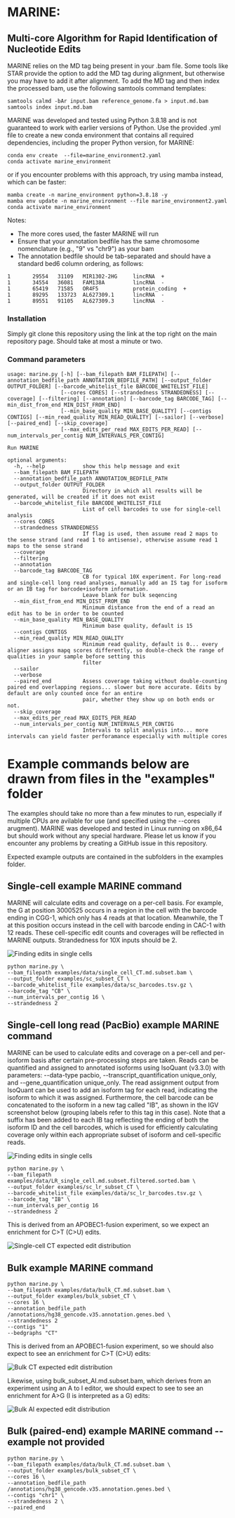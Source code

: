 # MARINE: 
Multi-core Algorithm for Rapid Identification of Nucleotide Edits
------------------------------------------------------
MARINE relies on the MD tag being present in your .bam file. Some tools like STAR provide the option to add the MD tag during alignment, but otherwise you may have to add it after alignment. To add the MD tag and then index the processed bam, use the following samtools command templates:

```
samtools calmd -bAr input.bam reference_genome.fa > input.md.bam
samtools index input.md.bam
```

MARINE was developed and tested using Python 3.8.18 and is not guaranteed to work with earlier versions of Python.
Use the provided .yml file to create a new conda environment that contains all required dependencies, including the proper Python version, for MARINE:

```
conda env create  --file=marine_environment2.yaml
conda activate marine_environment
```

or if you encounter problems with this approach, try using mamba instead, which can be faster:

```
mamba create -n marine_environment python=3.8.18 -y
mamba env update -n marine_environment --file marine_environment2.yaml
conda activate marine_environment
```

Notes:
* The more cores used, the faster MARINE will run
* Ensure that your annotation bedfile has the same chromosome nomenclature (e.g., "9" vs "chr9") as your bam
* The annotation bedfile should be tab-separated and should have a standard bed6 column ordering, as follows:
```
1       29554   31109   MIR1302-2HG     lincRNA  +       
1       34554   36081   FAM138A         lincRNA  -       
1       65419   71585   OR4F5           protein_coding  +       
1       89295   133723  AL627309.1      lincRNA  -       
1       89551   91105   AL627309.3      lincRNA  -       
```

### Installation
Simply git clone this repository using the link at the top right on the main repository page. Should take at most a minute or two.

### Command parameters
```
usage: marine.py [-h] [--bam_filepath BAM_FILEPATH] [--annotation_bedfile_path ANNOTATION_BEDFILE_PATH] [--output_folder OUTPUT_FOLDER] [--barcode_whitelist_file BARCODE_WHITELIST_FILE]
                 [--cores CORES] [--strandedness STRANDEDNESS] [--coverage] [--filtering] [--annotation] [--barcode_tag BARCODE_TAG] [--min_dist_from_end MIN_DIST_FROM_END]
                 [--min_base_quality MIN_BASE_QUALITY] [--contigs CONTIGS] [--min_read_quality MIN_READ_QUALITY] [--sailor] [--verbose] [--paired_end] [--skip_coverage]
                 [--max_edits_per_read MAX_EDITS_PER_READ] [--num_intervals_per_contig NUM_INTERVALS_PER_CONTIG]

Run MARINE

optional arguments:
  -h, --help            show this help message and exit
  --bam_filepath BAM_FILEPATH
  --annotation_bedfile_path ANNOTATION_BEDFILE_PATH
  --output_folder OUTPUT_FOLDER
                        Directory in which all results will be generated, will be created if it does not exist
  --barcode_whitelist_file BARCODE_WHITELIST_FILE
                        List of cell barcodes to use for single-cell analysis
  --cores CORES
  --strandedness STRANDEDNESS
                        If flag is used, then assume read 2 maps to the sense strand (and read 1 to antisense), otherwise assume read 1 maps to the sense strand
  --coverage
  --filtering
  --annotation
  --barcode_tag BARCODE_TAG
                        CB for typical 10X experiment. For long-read and single-cell long read analyses, manually add an IS tag for isoform or an IB tag for barcode+isoform information.
                        Leave blank for bulk seqencing
  --min_dist_from_end MIN_DIST_FROM_END
                        Minimum distance from the end of a read an edit has to be in order to be counted
  --min_base_quality MIN_BASE_QUALITY
                        Minimum base quality, default is 15
  --contigs CONTIGS
  --min_read_quality MIN_READ_QUALITY
                        Minimum read quality, default is 0... every aligner assigns mapq scores differently, so double-check the range of qualities in your sample before setting this
                        filter
  --sailor
  --verbose
  --paired_end          Assess coverage taking without double-counting paired end overlapping regions... slower but more accurate. Edits by default are only counted once for an entire
                        pair, whether they show up on both ends or not.
  --skip_coverage
  --max_edits_per_read MAX_EDITS_PER_READ
  --num_intervals_per_contig NUM_INTERVALS_PER_CONTIG
                        Intervals to split analysis into... more intervals can yield faster perforamance especially with multiple cores
```

# Example commands below are drawn from files in the "examples" folder

The examples should take no more than a few minutes to run, especially if multiple CPUs are avilable for use (and specified using the --cores arugment). MARINE was developed and tested in Linux running on x86_64 but should work without any special hardware. Please let us know if you encounter any problems by creating a GitHub issue in this repository.

Expected example outputs are contained in the subfolders in the examples folder.

## Single-cell example MARINE command
MARINE will calculate edits and coverage on a per-cell basis. For example, the G at position 3000525 occurs in a region in the cell with the barcode ending in CGG-1, which only has 4 reads at that location. Meanwhile, the T at this position occurs instead in the cell with barcode ending in CAC-1 with 12 reads. These cell-specific edit counts and coverages will be reflected in MARINE outputs. Strandedness for 10X inputs should be 2.

![Finding edits in single cells](images/only_5_cells_test_example.png)

```
python marine.py \
--bam_filepath examples/data/single_cell_CT.md.subset.bam \
--output_folder examples/sc_subset_CT \
--barcode_whitelist_file examples/data/sc_barcodes.tsv.gz \
--barcode_tag "CB" \
--num_intervals_per_contig 16 \
--strandedness 2
```

## Single-cell long read (PacBio) example MARINE command
MARINE can be used to calculate edits and coverage on a per-cell and per-isoform basis after certain pre-processing steps are taken. Reads can be quantified and assigned to annotated isoforms using IsoQuant (v3.3.0) with parameters: --data-type pacbio, --transcript_quantification unique_only, and --gene_quantification unique_only. The read assignment output from IsoQuant can be used to add an isoform tag for each read, indicating the isoform to which it was assigned. Furthermore, the cell barcode can be concatenated to the isoform in a new tag called "IB", as shown in the IGV screenshot below (grouping labels refer to this tag in this case). Note that a suffix has been added to each IB tag reflecting the ending of both the isoform ID and the cell barcodes, which is used for efficiently calculating coverage only within each appropriate subset of isoform and cell-specific reads.

![Finding edits in single cells](images/long_read_sc_test_example.png)

```
python marine.py \
--bam_filepath examples/data/LR_single_cell.md.subset.filtered.sorted.bam \
--output_folder examples/sc_lr_subset_CT \
--barcode_whitelist_file examples/data/sc_lr_barcodes.tsv.gz \
--barcode_tag "IB" \
--num_intervals_per_contig 16
--strandedness 2
```

This is derived from an APOBEC1-fusion experiment, so we expect an enrichment for C>T (C>U) edits.


![Single-cell CT expected edit distribution](images/sc_subset_CT_distribution.png)

## Bulk example MARINE command

```
python marine.py \
--bam_filepath examples/data/bulk_CT.md.subset.bam \
--output_folder examples/bulk_subset_CT \
--cores 16 \
--annotation_bedfile_path /annotations/hg38_gencode.v35.annotation.genes.bed \
--strandedness 2
--contigs "1"
--bedgraphs "CT"
```

This is derived from an APOBEC1-fusion experiment, so we should also expect to see an enrichment for C>T (C>U) edits:


![Bulk CT expected edit distribution](images/bulk_subset_CT_distribution.png)

Likewise, using bulk_subset_AI.md.subset.bam, which derives from an experiment using an A to I editor, we
should expect to see to see an enrichment for A>G (I is interpreted as a G) edits:


![Bulk AI expected edit distribution](images/bulk_subset_AI_distribution.png)


## Bulk (paired-end) example MARINE command -- example not provided 
```
python marine.py \
--bam_filepath examples/data/bulk_CT.md.subset.bam \
--output_folder examples/bulk_subset_CT \
--cores 16 \
--annotation_bedfile_path /annotations/hg38_gencode.v35.annotation.genes.bed \
--contigs "chr1" \
--strandedness 2 \
--paired_end
```
